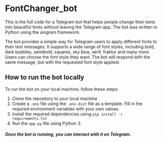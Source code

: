 # FontChanger_bot

This is the full code for a Telegram bot that helps people change their texts into beautiful fonts without leaving the Telegram app. The bot was written in Python using the aiogram framework.

The bot provides a simple way for Telegram users to apply different fonts to their text messages. It supports a wide range of font styles, including bold, dark bubbles, semibold, squares, sky blue, serif, fraktur and many more. Users can choose the font style they want. The bot will respond with the same message, but with the requested font style applied.

## How to run the bot locally

To run the bot on your local machine, follow these steps:

1. Clone the repository to your local machine
2. Create a `.env` file using the `.env.dist` file as a template. Fill in the required environment variables with your own values.
3. Install the required dependencies using `pip install -r requirements.txt`
4. Run the `app.py` file using Python 3.

##### Once the bot is running, you can interact with it on Telegram.
